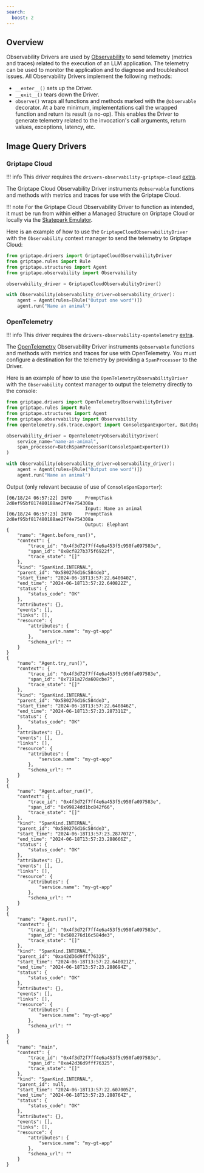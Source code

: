 ```yaml
---
search:
  boost: 2 
---
```


## Overview

Observability Drivers are used by [Observability](../structures/observability.md) to send telemetry (metrics and traces) related to the execution of an LLM application. The telemetry can be used to monitor the application and to diagnose and troubleshoot issues. All Observability Drivers implement the following methods:

* `__enter__()` sets up the Driver.
* `__exit__()` tears down the Driver.
* `observe()` wraps all functions and methods marked with the `@observable` decorator. At a bare minimum, implementations call the wrapped function and return its result (a no-op). This enables the Driver to generate telemetry related to the invocation's call arguments, return values, exceptions, latency, etc.


## Image Query Drivers

### Griptape Cloud

!!! info
    This driver requires the `drivers-observability-griptape-cloud` [extra](../index.md#extras).

The Griptape Cloud Observability Driver instruments `@observable` functions and methods with metrics and traces for use with the Griptape Cloud.

!!! note
    For the Griptape Cloud Observability Driver to function as intended, it must be run from within either a Managed Structure on Griptape Cloud
    or locally via the [Skatepark Emulator](https://github.com/griptape-ai/griptape-cli?tab=readme-ov-file#skatepark-emulator).

Here is an example of how to use the `GriptapeCloudObservabilityDriver` with the `Observability` context manager to send the telemetry to Griptape Cloud:


```python title="PYTEST_IGNORE"
from griptape.drivers import GriptapeCloudObservabilityDriver
from griptape.rules import Rule
from griptape.structures import Agent
from griptape.observability import Observability

observability_driver = GriptapeCloudObservabilityDriver()

with Observability(observability_driver=observability_driver):
    agent = Agent(rules=[Rule("Output one word")])
    agent.run("Name an animal")
```


### OpenTelemetry

!!! info
    This driver requires the `drivers-observability-opentelemetry` [extra](../index.md#extras).

The [OpenTelemetry](https://opentelemetry.io/) Observability Driver instruments `@observable` functions and methods with metrics and traces for use with OpenTelemetry. You must configure a destination for the telemetry by providing a `SpanProcessor` to the Driver.


Here is an example of how to use the `OpenTelemetryObservabilityDriver` with the `Observability` context manager to output the telemetry directly to the console:

```python title="PYTEST_IGNORE"
from griptape.drivers import OpenTelemetryObservabilityDriver
from griptape.rules import Rule
from griptape.structures import Agent
from griptape.observability import Observability
from opentelemetry.sdk.trace.export import ConsoleSpanExporter, BatchSpanProcessor

observability_driver = OpenTelemetryObservabilityDriver(
    service_name="name-an-animal",
    span_processor=BatchSpanProcessor(ConsoleSpanExporter())
)

with Observability(observability_driver=observability_driver):
    agent = Agent(rules=[Rule("Output one word")])
    agent.run("Name an animal")
```

Output (only relevant because of use of `ConsoleSpanExporter`):
```
[06/18/24 06:57:22] INFO     PromptTask 2d8ef95bf817480188ae2f74e754308a
                             Input: Name an animal
[06/18/24 06:57:23] INFO     PromptTask 2d8ef95bf817480188ae2f74e754308a
                             Output: Elephant
{
    "name": "Agent.before_run()",
    "context": {
        "trace_id": "0x4f3d72f7ff4e6a453f5c950fa097583e",
        "span_id": "0x8cf827b375f6922f",
        "trace_state": "[]"
    },
    "kind": "SpanKind.INTERNAL",
    "parent_id": "0x580276d16c584de3",
    "start_time": "2024-06-18T13:57:22.640040Z",
    "end_time": "2024-06-18T13:57:22.640822Z",
    "status": {
        "status_code": "OK"
    },
    "attributes": {},
    "events": [],
    "links": [],
    "resource": {
        "attributes": {
            "service.name": "my-gt-app"
        },
        "schema_url": ""
    }
}
{
    "name": "Agent.try_run()",
    "context": {
        "trace_id": "0x4f3d72f7ff4e6a453f5c950fa097583e",
        "span_id": "0x7191a27da608cbe7",
        "trace_state": "[]"
    },
    "kind": "SpanKind.INTERNAL",
    "parent_id": "0x580276d16c584de3",
    "start_time": "2024-06-18T13:57:22.640846Z",
    "end_time": "2024-06-18T13:57:23.287311Z",
    "status": {
        "status_code": "OK"
    },
    "attributes": {},
    "events": [],
    "links": [],
    "resource": {
        "attributes": {
            "service.name": "my-gt-app"
        },
        "schema_url": ""
    }
}
{
    "name": "Agent.after_run()",
    "context": {
        "trace_id": "0x4f3d72f7ff4e6a453f5c950fa097583e",
        "span_id": "0x99824dd1bc842f66",
        "trace_state": "[]"
    },
    "kind": "SpanKind.INTERNAL",
    "parent_id": "0x580276d16c584de3",
    "start_time": "2024-06-18T13:57:23.287707Z",
    "end_time": "2024-06-18T13:57:23.288666Z",
    "status": {
        "status_code": "OK"
    },
    "attributes": {},
    "events": [],
    "links": [],
    "resource": {
        "attributes": {
            "service.name": "my-gt-app"
        },
        "schema_url": ""
    }
}
{
    "name": "Agent.run()",
    "context": {
        "trace_id": "0x4f3d72f7ff4e6a453f5c950fa097583e",
        "span_id": "0x580276d16c584de3",
        "trace_state": "[]"
    },
    "kind": "SpanKind.INTERNAL",
    "parent_id": "0xa42d36d9fff76325",
    "start_time": "2024-06-18T13:57:22.640021Z",
    "end_time": "2024-06-18T13:57:23.288694Z",
    "status": {
        "status_code": "OK"
    },
    "attributes": {},
    "events": [],
    "links": [],
    "resource": {
        "attributes": {
            "service.name": "my-gt-app"
        },
        "schema_url": ""
    }
}
{
    "name": "main",
    "context": {
        "trace_id": "0x4f3d72f7ff4e6a453f5c950fa097583e",
        "span_id": "0xa42d36d9fff76325",
        "trace_state": "[]"
    },
    "kind": "SpanKind.INTERNAL",
    "parent_id": null,
    "start_time": "2024-06-18T13:57:22.607005Z",
    "end_time": "2024-06-18T13:57:23.288764Z",
    "status": {
        "status_code": "OK"
    },
    "attributes": {},
    "events": [],
    "links": [],
    "resource": {
        "attributes": {
            "service.name": "my-gt-app"
        },
        "schema_url": ""
    }
}
```
